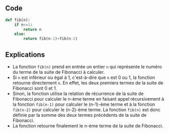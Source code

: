 ## Code

```python
def fib(n):
    if n<=1:
        return n
    else:
        return fib(n-1)+fib(n-2)
```

## Explications

- La fonction ```fib(n)``` prend en entrée un entier ```n``` qui représente le numéro du terme de la suite de Fibonacci à calculer.
- Si ```n``` est inférieur ou égal à 1, c'est-à-dire que ```n``` est 0 ou 1, la fonction retourne directement ```n```. En effet, les deux premiers termes de la suite de Fibonacci sont 0 et 1.
- Sinon, la fonction utilise la relation de récurrence de la suite de Fibonacci pour calculer le n-ème terme en faisant appel récursivement à la fonction ```fib(n-1)``` pour calculer le (n-1)-ème terme et à la fonction ```fib(n-2)``` pour calculer le (n-2)-ème terme. La fonction ```fib(n)``` est donc définie par la somme des deux termes précédents de la suite de Fibonacci.
- La fonction retourne finalement le n-ème terme de la suite de Fibonacci.